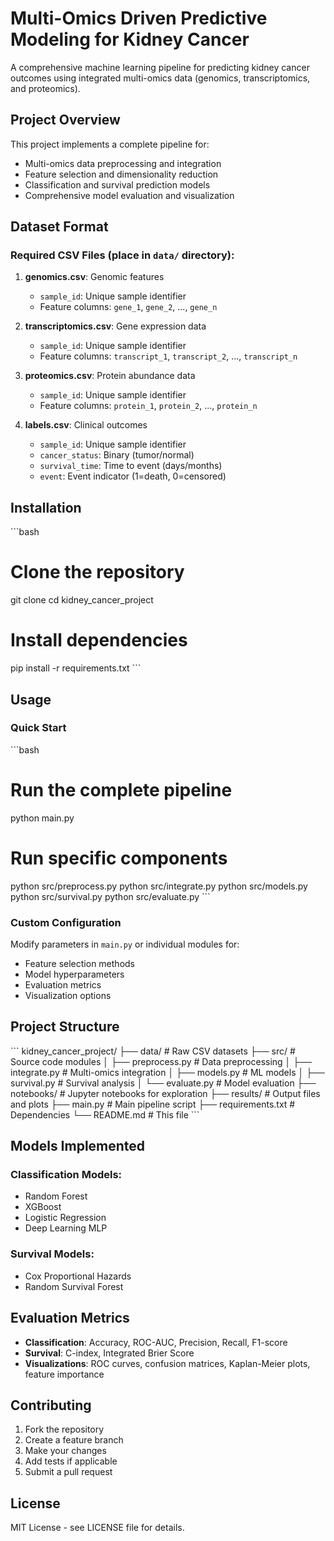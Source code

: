 # Multi-Omics Driven Predictive Modeling for Kidney Cancer

A comprehensive machine learning pipeline for predicting kidney cancer outcomes using integrated multi-omics data (genomics, transcriptomics, and proteomics).

## Project Overview

This project implements a complete pipeline for:
- Multi-omics data preprocessing and integration
- Feature selection and dimensionality reduction
- Classification and survival prediction models
- Comprehensive model evaluation and visualization

## Dataset Format

### Required CSV Files (place in `data/` directory):

1. **genomics.csv**: Genomic features
   - `sample_id`: Unique sample identifier
   - Feature columns: `gene_1`, `gene_2`, ..., `gene_n`

2. **transcriptomics.csv**: Gene expression data
   - `sample_id`: Unique sample identifier  
   - Feature columns: `transcript_1`, `transcript_2`, ..., `transcript_n`

3. **proteomics.csv**: Protein abundance data
   - `sample_id`: Unique sample identifier
   - Feature columns: `protein_1`, `protein_2`, ..., `protein_n`

4. **labels.csv**: Clinical outcomes
   - `sample_id`: Unique sample identifier
   - `cancer_status`: Binary (tumor/normal)
   - `survival_time`: Time to event (days/months)
   - `event`: Event indicator (1=death, 0=censored)

## Installation

\`\`\`bash
# Clone the repository
git clone <repository-url>
cd kidney_cancer_project

# Install dependencies
pip install -r requirements.txt
\`\`\`

## Usage

### Quick Start
\`\`\`bash
# Run the complete pipeline
python main.py

# Run specific components
python src/preprocess.py
python src/integrate.py
python src/models.py
python src/survival.py
python src/evaluate.py
\`\`\`

### Custom Configuration
Modify parameters in `main.py` or individual modules for:
- Feature selection methods
- Model hyperparameters
- Evaluation metrics
- Visualization options

## Project Structure

\`\`\`
kidney_cancer_project/
├── data/                    # Raw CSV datasets
├── src/                     # Source code modules
│   ├── preprocess.py       # Data preprocessing
│   ├── integrate.py        # Multi-omics integration
│   ├── models.py           # ML models
│   ├── survival.py         # Survival analysis
│   └── evaluate.py         # Model evaluation
├── notebooks/              # Jupyter notebooks for exploration
├── results/                # Output files and plots
├── main.py                 # Main pipeline script
├── requirements.txt        # Dependencies
└── README.md              # This file
\`\`\`

## Models Implemented

### Classification Models:
- Random Forest
- XGBoost
- Logistic Regression
- Deep Learning MLP

### Survival Models:
- Cox Proportional Hazards
- Random Survival Forest

## Evaluation Metrics

- **Classification**: Accuracy, ROC-AUC, Precision, Recall, F1-score
- **Survival**: C-index, Integrated Brier Score
- **Visualizations**: ROC curves, confusion matrices, Kaplan-Meier plots, feature importance

## Contributing

1. Fork the repository
2. Create a feature branch
3. Make your changes
4. Add tests if applicable
5. Submit a pull request

## License

MIT License - see LICENSE file for details.
